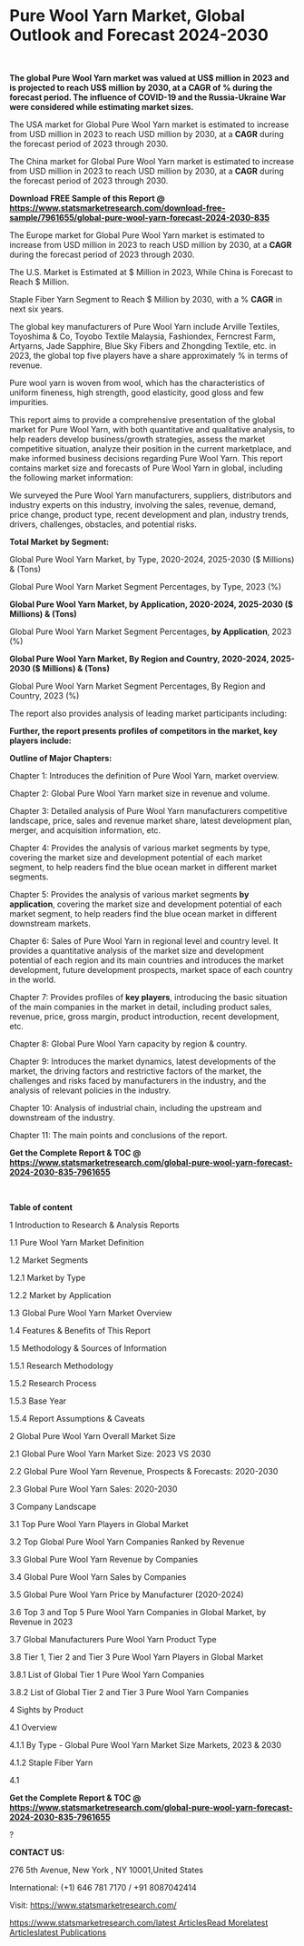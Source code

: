 <h1>Pure Wool Yarn Market, Global Outlook and Forecast 2024-2030</h1><br/><p><strong>The global Pure Wool Yarn market was valued at US$ million in 2023 and is projected to reach US$ million by 2030, at a <strong>CAGR</strong> of % during the forecast period. The influence of COVID-19 and the Russia-Ukraine War were considered while estimating market sizes.</strong></p>
 
 
 
 <p>The USA market for Global Pure Wool Yarn market is estimated to increase from USD million in 2023 to reach USD million by 2030, at a <strong>CAGR</strong> during the forecast period of 2023 through 2030.</p>
 
 
 
 <p>The China market for Global Pure Wool Yarn market is estimated to increase from USD million in 2023 to reach USD million by 2030, at a <strong>CAGR</strong> during the forecast period of 2023 through 2030.</p>
 
 
 
 <p><strong>Download FREE Sample of this Report @ <a href="https://www.statsmarketresearch.com/download-free-sample/7961655/global-pure-wool-yarn-forecast-2024-2030-835">https://www.statsmarketresearch.com/download-free-sample/7961655/global-pure-wool-yarn-forecast-2024-2030-835</a></strong></p>
 
 
 
 <p>The Europe market for Global Pure Wool Yarn market is estimated to increase from USD million in 2023 to reach USD million by 2030, at a <strong>CAGR</strong> during the forecast period of 2023 through 2030.</p>
 
 
 
 <p>The U.S. Market is Estimated at $ Million in 2023, While China is Forecast to Reach $ Million.</p>
 
 
 
 <p>Staple Fiber Yarn Segment to Reach $ Million by 2030, with a % <strong>CAGR</strong> in next six years.</p>
 
 
 
 <p>The global key manufacturers of Pure Wool Yarn include Arville Textiles, Toyoshima & Co, Toyobo Textile Malaysia, Fashiondex, Ferncrest Farm, Artyarns, Jade Sapphire, Blue Sky Fibers and Zhongding Textile, etc. in 2023, the global top five players have a share approximately % in terms of revenue.</p>
 
 
 
 <p>Pure wool yarn is woven from wool, which has the characteristics of uniform fineness, high strength, good elasticity, good gloss and few impurities.</p>
 
 
 
 <p>This report aims to provide a comprehensive presentation of the global market for Pure Wool Yarn, with both quantitative and qualitative analysis, to help readers develop business/growth strategies, assess the market competitive situation, analyze their position in the current marketplace, and make informed business decisions regarding Pure Wool Yarn. This report contains market size and forecasts of Pure Wool Yarn in global, including the following market information:</p>
 
 
 
 <p>We surveyed the Pure Wool Yarn manufacturers, suppliers, distributors and industry experts on this industry, involving the sales, revenue, demand, price change, product type, recent development and plan, industry trends, drivers, challenges, obstacles, and potential risks.</p>
 
 
 
 <p><strong>Total Market by Segment:</strong></p>
 
 
 
 <p>Global Pure Wool Yarn Market, by Type, 2020-2024, 2025-2030 ($ Millions) & (Tons)</p>
 
 
 
 <p>Global Pure Wool Yarn Market Segment Percentages, by Type, 2023 (%)</p>
 
 
 
 <p><strong>Global Pure Wool Yarn Market, <strong>by Application</strong>, 2020-2024, 2025-2030 ($ Millions) & (Tons)</strong></p>
 
 
 
 <p>Global Pure Wool Yarn Market Segment Percentages, <strong>by Application</strong>, 2023 (%)</p>
 
 
 
 <p><strong>Global Pure Wool Yarn Market, By Region and Country, 2020-2024, 2025-2030 ($ Millions) & (Tons)</strong></p>
 
 
 
 <p>Global Pure Wool Yarn Market Segment Percentages, By Region and Country, 2023 (%)</p>
 
 
 
 <p>The report also provides analysis of leading market participants including:</p>
 
 
 
 <p><strong>Further, the report presents profiles of competitors in the market, <strong>key players</strong> include:</strong></p>
 
 
 
 <p><strong>Outline of Major Chapters:</strong></p>
 
 
 
 <p>Chapter 1: Introduces the definition of Pure Wool Yarn, market overview.</p>
 
 
 
 <p>Chapter 2: Global Pure Wool Yarn market size in revenue and volume.</p>
 
 
 
 <p>Chapter 3: Detailed analysis of Pure Wool Yarn manufacturers competitive landscape, price, sales and revenue market share, latest development plan, merger, and acquisition information, etc.</p>
 
 
 
 <p>Chapter 4: Provides the analysis of various market segments by type, covering the market size and development potential of each market segment, to help readers find the blue ocean market in different market segments.</p>
 
 
 
 <p>Chapter 5: Provides the analysis of various market segments <strong>by application</strong>, covering the market size and development potential of each market segment, to help readers find the blue ocean market in different downstream markets.</p>
 
 
 
 <p>Chapter 6: Sales of Pure Wool Yarn in regional level and country level. It provides a quantitative analysis of the market size and development potential of each region and its main countries and introduces the market development, future development prospects, market space of each country in the world.</p>
 
 
 
 <p>Chapter 7: Provides profiles of <strong>key players</strong>, introducing the basic situation of the main companies in the market in detail, including product sales, revenue, price, gross margin, product introduction, recent development, etc.</p>
 
 
 
 <p>Chapter 8: Global Pure Wool Yarn capacity by region & country.</p>
 
 
 
 <p>Chapter 9: Introduces the market dynamics, latest developments of the market, the driving factors and restrictive factors of the market, the challenges and risks faced by manufacturers in the industry, and the analysis of relevant policies in the industry.</p>
 
 
 
 <p>Chapter 10: Analysis of industrial chain, including the upstream and downstream of the industry.</p>
 
 
 
 <p>Chapter 11: The main points and conclusions of the report.</p>
 
 
 
 <div><b>Get the Complete Report & TOC @ <a href="https://www.statsmarketresearch.com/global-pure-wool-yarn-forecast-2024-2030-835-7961655">https://www.statsmarketresearch.com/global-pure-wool-yarn-forecast-2024-2030-835-7961655</a></b></div>
 
 
 
 <p><br />
 
 <b>Table of content</b></p>
 
 
 
 <p>1 Introduction to Research & Analysis Reports<br />
 
 1.1 Pure Wool Yarn Market Definition<br />
 
 1.2 Market Segments<br />
 
 1.2.1 Market by Type<br />
 
 1.2.2 Market by Application<br />
 
 1.3 Global Pure Wool Yarn Market Overview<br />
 
 1.4 Features & Benefits of This Report<br />
 
 1.5 Methodology & Sources of Information<br />
 
 1.5.1 Research Methodology<br />
 
 1.5.2 Research Process<br />
 
 1.5.3 Base Year<br />
 
 1.5.4 Report Assumptions & Caveats<br />
 
 2 Global Pure Wool Yarn Overall Market Size<br />
 
 2.1 Global Pure Wool Yarn Market Size: 2023 VS 2030<br />
 
 2.2 Global Pure Wool Yarn Revenue, Prospects & Forecasts: 2020-2030<br />
 
 2.3 Global Pure Wool Yarn Sales: 2020-2030<br />
 
 3 Company Landscape<br />
 
 3.1 Top Pure Wool Yarn Players in Global Market<br />
 
 3.2 Top Global Pure Wool Yarn Companies Ranked by Revenue<br />
 
 3.3 Global Pure Wool Yarn Revenue by Companies<br />
 
 3.4 Global Pure Wool Yarn Sales by Companies<br />
 
 3.5 Global Pure Wool Yarn Price by Manufacturer (2020-2024)<br />
 
 3.6 Top 3 and Top 5 Pure Wool Yarn Companies in Global Market, by Revenue in 2023<br />
 
 3.7 Global Manufacturers Pure Wool Yarn Product Type<br />
 
 3.8 Tier 1, Tier 2 and Tier 3 Pure Wool Yarn Players in Global Market<br />
 
 3.8.1 List of Global Tier 1 Pure Wool Yarn Companies<br />
 
 3.8.2 List of Global Tier 2 and Tier 3 Pure Wool Yarn Companies<br />
 
 4 Sights by Product<br />
 
 4.1 Overview<br />
 
 4.1.1 By Type - Global Pure Wool Yarn Market Size Markets, 2023 & 2030<br />
 
 4.1.2 Staple Fiber Yarn<br />
 
 4.1</p>
 
 
 
 <div><b>Get the Complete Report & TOC @ <a href="https://www.statsmarketresearch.com/global-pure-wool-yarn-forecast-2024-2030-835-7961655">https://www.statsmarketresearch.com/global-pure-wool-yarn-forecast-2024-2030-835-7961655</a></b></div>
 
 
 
 <p>? </p>
 
 
 
 <p><b>CONTACT US:</b><br />
 
 276 5th Avenue, New York , NY 10001,United States<br />
 
 International: (+1) 646 781 7170 / +91 8087042414<br />
 
 Visit: <a href="https://www.statsmarketresearch.com/">https://www.statsmarketresearch.com/</a><br />
 
 <a href="https://gyeongbokgung.com">https://www.statsmarketresearch.com/</a><a href="https://hallyeomaritime.com">latest Articles</a><a href="https://jingwansa.com">Read More</a><a href="https://nguoiviet.jp/">latest Articles</a><a href="https://www.intelmarketresearch.com/">latest Publications</a></p>